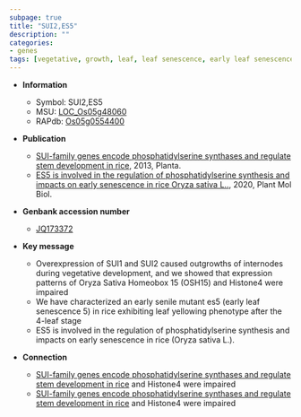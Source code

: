 ```yaml
---
subpage: true
title: "SUI2,ES5"
description: ""
categories:
- genes
tags: [vegetative, growth, leaf, leaf senescence, early leaf senescence, senescence]
---
```


* **Information**  
    + Symbol: SUI2,ES5  
    + MSU: [LOC_Os05g48060](http://rice.plantbiology.msu.edu/cgi-bin/ORF_infopage.cgi?orf=LOC_Os05g48060)  
    + RAPdb: [Os05g0554400](http://rapdb.dna.affrc.go.jp/viewer/gbrowse_details/irgsp1?name=Os05g0554400)  

* **Publication**  
    + [SUI-family genes encode phosphatidylserine synthases and regulate stem development in rice](http://www.ncbi.nlm.nih.gov/pubmed?term=SUI-family+genes+encode+phosphatidylserine+synthases+and+regulate+stem+development+in+rice%5BTitle%5D), 2013, Planta.
    + [ES5 is involved in the regulation of phosphatidylserine synthesis and impacts on early senescence in rice Oryza sativa L..](http://www.ncbi.nlm.nih.gov/pubmed?term=ES5+is+involved+in+the+regulation+of+phosphatidylserine+synthesis+and+impacts+on+early+senescence+in+rice+Oryza+sativa+L..%5BTitle%5D), 2020, Plant Mol Biol.

* **Genbank accession number**  
    + [JQ173372](http://www.ncbi.nlm.nih.gov/nuccore/JQ173372)

* **Key message**  
    + Overexpression of SUI1 and SUI2 caused outgrowths of internodes during vegetative development, and we showed that expression patterns of Oryza Sativa Homeobox 15 (OSH15) and Histone4 were impaired
    + We have characterized an early senile mutant es5 (early leaf senescence 5) in rice exhibiting leaf yellowing phenotype after the 4-leaf stage
    + ES5 is involved in the regulation of phosphatidylserine synthesis and impacts on early senescence in rice (Oryza sativa L.).

* **Connection**  
    + [SUI-family genes encode phosphatidylserine synthases and regulate stem development in rice](OSH15) and Histone4 were impaired
    + [SUI-family genes encode phosphatidylserine synthases and regulate stem development in rice](OSH15) and Histone4 were impaired



